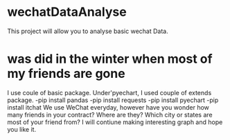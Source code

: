 # wechatDataAnalyse
This project will allow you to analyse basic wechat  Data.   


# was did in the winter when most of my friends are gone
I use coule of basic package. Under'pyechart, I used couple of extends package.
-pip install pandas 
-pip install requests
-pip install pyechart
-pip install itchat
We use WeChat everyday, however have you wonder how many friends in your contract? Where are they? Which city or states are most of your friend from?
I will contiune making interesting graph and hope you like it.
